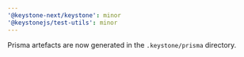 ```yaml
---
'@keystone-next/keystone': minor
'@keystonejs/test-utils': minor
---
```


Prisma artefacts are now generated in the `.keystone/prisma` directory.
